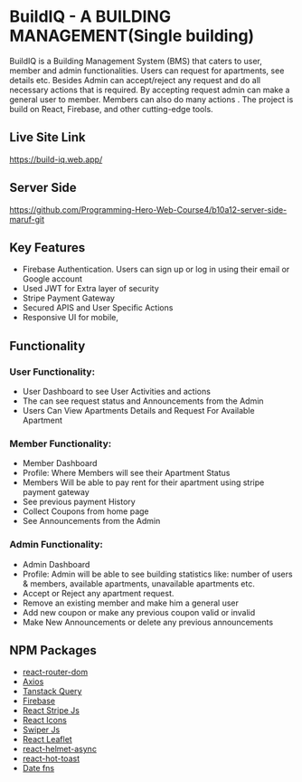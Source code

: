 
# BuildIQ - A BUILDING MANAGEMENT(Single building)
BuildIQ is a Building Management System (BMS) that caters to  user, member and admin functionalities. Users can request for apartments, see details etc. Besides Admin can accept/reject any request and do all necessary actions that is required. By accepting request admin can make a general user to member. Members can also do many actions . The project is build on React, Firebase, and other cutting-edge tools. 

## Live Site Link
https://build-iq.web.app/
## Server Side
https://github.com/Programming-Hero-Web-Course4/b10a12-server-side-maruf-git

## Key Features

<ul>
    <li>Firebase Authentication. Users can sign up or log in using their email or Google account</li>
    <li>Used JWT for Extra layer of security</li>
    <li>Stripe Payment Gateway</li>
    <li>Secured APIS and User Specific Actions</li>
    <li>Responsive UI for mobile, </li>
</ul>

## Functionality
<div>
<h3>User Functionality:</h3>
<ul>
    <li>User Dashboard to see User Activities and actions</li>
    <li>The can see request status and Announcements from the Admin</li>
    <li>Users Can View Apartments Details and Request For Available Apartment</li>
</ul>
<h3>Member Functionality:</h3>
<ul>
    <li>Member Dashboard</li>
    <li>Profile: Where Members will see their Apartment Status</li>
    <li>Members Will be able to pay rent for their apartment using stripe payment gateway</li>
    <li>See previous payment History</li>
    <li>Collect Coupons from home page</li>
    <li>See Announcements from the Admin</li>
</ul>
<h3>Admin Functionality:</h3>
<ul>
    <li>Admin Dashboard</li>
    <li>Profile: Admin will be able to see building statistics like: number of users & members, available apartments, unavailable apartments etc.</li>
    <li>Accept or Reject any apartment request.</li>
    <li>Remove an existing member and make him a general user</li>
    <li>Add new coupon or make any previous coupon valid or invalid</li>
    <li>Make New Announcements or delete any previous announcements</li>
</ul>
</div>


## NPM Packages
<ul>
    <li>
        <a href="https://www.npmjs.com/package/react-router-dom" target="_blank">react-router-dom<a>
    </li>
    <li>
        <a href="https://www.npmjs.com/package/axios">Axios<a>
    </li>
    <li>
        <a href="https://www.npmjs.com/package/@tanstack/react-query">Tanstack Query<a>
    </li>
    <li>
        <a href="https://www.npmjs.com/package/firebase">Firebase<a>
    </li>
    <li>
        <a href="https://www.npmjs.com/package/@stripe/react-stripe-js">React Stripe Js<a>
    </li>
    <li>
        <a href="https://www.npmjs.com/package/react-icons">React Icons<a>
    </li>
    <li>
        <a href="https://www.npmjs.com/package/swiper">Swiper Js<a>
    </li>
    <li>
        <a href="https://www.npmjs.com/package/react-leaflet">React Leaflet<a>
    </li>
    <li>
        <a href="https://www.npmjs.com/package/react-helmet-async" target="_blank">react-helmet-async<a>
    </li>
    <li>
        <a href="https://www.npmjs.com/package/react-hot-toast" target="_blank">react-hot-toast<a>
    </li>
    <li>
        <a href="https://www.npmjs.com/package/date-fns" target="_blank">Date fns<a>
    </li>
   
</ul>